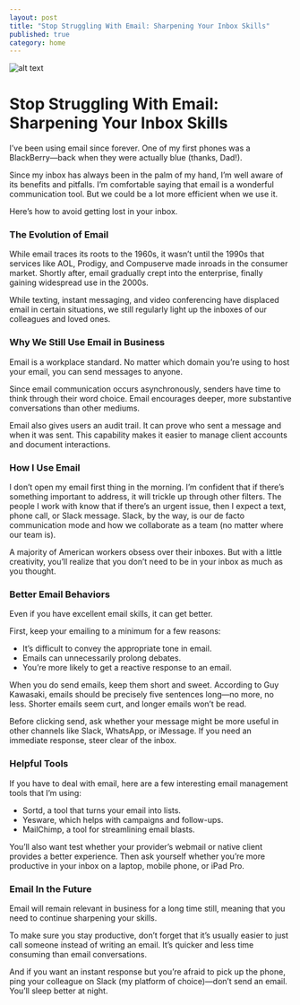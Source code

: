 ```yaml
---
layout: post
title: "Stop Struggling With Email: Sharpening Your Inbox Skills"
published: true
category: home
---
```


![alt text](http://colourmesocial.com.au/wp-content/uploads/2015/12/management-1080x720.jpg "No attribution required")

# Stop Struggling With Email: Sharpening Your Inbox Skills

I’ve been using email since forever. One of my first phones was a BlackBerry—back when they were actually blue (thanks, Dad!). 

Since my inbox has always been in the palm of my hand, I’m well aware of its benefits and pitfalls. I’m comfortable saying that email is a wonderful communication tool. But we could be a lot more efficient when we use it.

Here’s how to avoid getting lost in your inbox.

### The Evolution of Email

While email traces its roots to the 1960s, it wasn’t until the 1990s that services like AOL, Prodigy, and Compuserve made inroads in the consumer market. Shortly after, email gradually crept into the enterprise, finally gaining widespread use in the 2000s.

While texting, instant messaging, and video conferencing have displaced email in certain situations, we still regularly light up the inboxes of our colleagues and loved ones.

### Why We Still Use Email in Business
Email is a workplace standard. No matter which domain you’re using to host your email, you can send messages to anyone. 

Since email communication occurs asynchronously, senders have time to think through their word choice. Email encourages deeper, more substantive conversations than other mediums.

Email also gives users an audit trail. It can prove who sent a message and when it was sent. This capability makes it easier to manage client accounts and document interactions.

### How I Use Email

I don’t open my email first thing in the morning. I’m confident that if there’s something important to address, it will trickle up through other filters. The people I work with know that if there’s an urgent issue, then I expect a text, phone call, or Slack message. Slack, by the way, is our de facto communication mode and how we collaborate as a team (no matter where our team is). 

A majority of American workers obsess over their inboxes. But with a little creativity, you’ll realize that you don’t need to be in your inbox as much as you thought.

### Better Email Behaviors

Even if you have excellent email skills, it can get better.

First, keep your emailing to a minimum for a few reasons:

* It’s difficult to convey the appropriate tone in email.
* Emails can unnecessarily prolong debates.
* You’re more likely to get a reactive response to an email.

When you do send emails, keep them short and sweet. According to Guy Kawasaki, emails should be precisely five sentences long—no more, no less. Shorter emails seem curt, and longer emails won’t be read.

Before clicking send, ask whether your message might be more useful in other channels like Slack, WhatsApp, or iMessage. If you need an immediate response, steer clear of the inbox. 

### Helpful Tools

If you have to deal with email, here are a few interesting email management tools that I’m using:

* Sortd, a tool that turns your email into lists.
* Yesware, which helps with campaigns and follow-ups.
* MailChimp, a tool for streamlining email blasts.

You’ll also want test whether your provider’s webmail or native client provides a better experience. Then ask yourself whether you’re more productive in your inbox on a laptop, mobile phone, or iPad Pro.

### Email In the Future

Email will remain relevant in business for a long time still, meaning that you need to continue sharpening your skills.

To make sure you stay productive, don’t forget that it’s usually easier to just call someone instead of writing an email. It’s quicker and less time consuming than email conversations.

And if you want an instant response but you’re afraid to pick up the phone, ping your colleague on Slack (my platform of choice)—don’t send an email. You’ll sleep better at night. 
